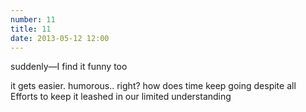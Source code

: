```yaml
---
number: 11
title: 11
date: 2013-05-12 12:00
---
```


suddenly—I find it funny too

it gets easier.
humorous.. right? how
does time keep going despite all
Efforts to keep it leashed
in our limited understanding